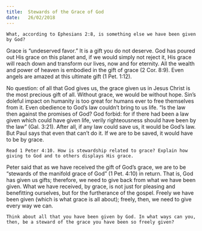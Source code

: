 ```yaml
---
title:  Stewards of the Grace of God
date:   26/02/2018
---
```


`What, according to Ephesians 2:8, is something else we have been given by God?`

Grace is “undeserved favor.” It is a gift you do not deserve. God has poured out His grace on this planet and, if we would simply not reject it, His grace will reach down and transform our lives, now and for eternity. All the wealth and power of heaven is embodied in the gift of grace (2 Cor. 8:9). Even angels are amazed at this ultimate gift (1 Pet. 1:12).

No question: of all that God gives us, the grace given us in Jesus Christ is the most precious gift of all. Without grace, we would be without hope. Sin’s doleful impact on humanity is too great for humans ever to free themselves from it. Even obedience to God’s law couldn’t bring to us life. “Is the law then against the promises of God? God forbid: for if there had been a law given which could have given life, verily righteousness should have been by the law” (Gal. 3:21). After all, if any law could save us, it would be God’s law. But Paul says that even that can’t do it. If we are to be saved, it would have to be by grace.

`Read 1 Peter 4:10. How is stewardship related to grace? Explain how giving to God and to others displays His grace.`

Peter said that as we have received the gift of God’s grace, we are to be “stewards of the manifold grace of God” (1 Pet. 4:10) in return. That is, God has given us gifts; therefore, we need to give back from what we have been given. What we have received, by grace, is not just for pleasing and benefitting ourselves, but for the furtherance of the gospel. Freely we have been given (which is what grace is all about); freely, then, we need to give every way we can.

`Think about all that you have been given by God. In what ways can you, then, be a steward of the grace you have been so freely given?`
